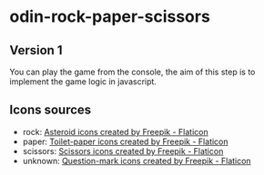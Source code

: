 # odin-rock-paper-scissors
## Version 1
You can play the game from the console, the aim of this step is to implement the game logic in javascript.

## Icons sources
- rock: <a href="https://www.flaticon.com/free-icons/asteroid" title="asteroid icons">Asteroid icons created by Freepik - Flaticon</a>
- paper: <a href="https://www.flaticon.com/free-icons/toilet-paper" title="toilet-paper icons">Toilet-paper icons created by Freepik - Flaticon</a>
- scissors: <a href="https://www.flaticon.com/free-icons/scissors" title="scissors icons">Scissors icons created by Freepik - Flaticon</a>
- unknown: <a href="https://www.flaticon.com/free-icons/question-mark" title="question-mark icons">Question-mark icons created by Freepik - Flaticon</a>